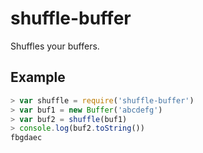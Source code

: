 # shuffle-buffer

Shuffles your buffers.

## Example

```js
> var shuffle = require('shuffle-buffer')
> var buf1 = new Buffer('abcdefg')
> var buf2 = shuffle(buf1)
> console.log(buf2.toString())
fbgdaec
```
